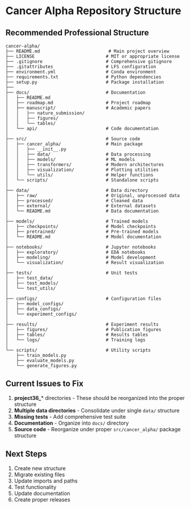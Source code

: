 # Cancer Alpha Repository Structure

## Recommended Professional Structure

```
cancer-alpha/
├── README.md                          # Main project overview
├── LICENSE                           # MIT or appropriate license
├── .gitignore                        # Comprehensive gitignore
├── .gitattributes                    # LFS configuration
├── environment.yml                   # Conda environment
├── requirements.txt                  # Python dependencies
├── setup.py                          # Package installation
├── 
├── docs/                             # Documentation
│   ├── README.md
│   ├── roadmap.md                    # Project roadmap
│   ├── manuscript/                   # Academic papers
│   │   ├── nature_submission/
│   │   ├── figures/
│   │   └── tables/
│   └── api/                          # Code documentation
│
├── src/                              # Source code
│   ├── cancer_alpha/                 # Main package
│   │   ├── __init__.py
│   │   ├── data/                     # Data processing
│   │   ├── models/                   # ML models
│   │   ├── transformers/             # Modern architectures
│   │   ├── visualization/            # Plotting utilities
│   │   └── utils/                    # Helper functions
│   └── scripts/                      # Standalone scripts
│
├── data/                             # Data directory
│   ├── raw/                          # Original, unprocessed data
│   ├── processed/                    # Cleaned data
│   ├── external/                     # External datasets
│   └── README.md                     # Data documentation
│
├── models/                           # Trained models
│   ├── checkpoints/                  # Model checkpoints
│   ├── pretrained/                   # Pre-trained models
│   └── README.md                     # Model documentation
│
├── notebooks/                        # Jupyter notebooks
│   ├── exploratory/                  # EDA notebooks
│   ├── modeling/                     # Model development
│   └── visualization/                # Result visualization
│
├── tests/                            # Unit tests
│   ├── test_data/
│   ├── test_models/
│   └── test_utils/
│
├── configs/                          # Configuration files
│   ├── model_configs/
│   ├── data_configs/
│   └── experiment_configs/
│
├── results/                          # Experiment results
│   ├── figures/                      # Publication figures
│   ├── tables/                       # Results tables
│   └── logs/                         # Training logs
│
└── scripts/                          # Utility scripts
    ├── train_models.py
    ├── evaluate_models.py
    └── generate_figures.py
```

## Current Issues to Fix

1. **project36_*** directories - These should be reorganized into the proper structure
2. **Multiple data directories** - Consolidate under single `data/` structure
3. **Missing tests** - Add comprehensive test suite
4. **Documentation** - Organize into `docs/` directory
5. **Source code** - Reorganize under proper `src/cancer_alpha/` package structure

## Next Steps

1. Create new structure
2. Migrate existing files
3. Update imports and paths
4. Test functionality
5. Update documentation
6. Create proper releases
